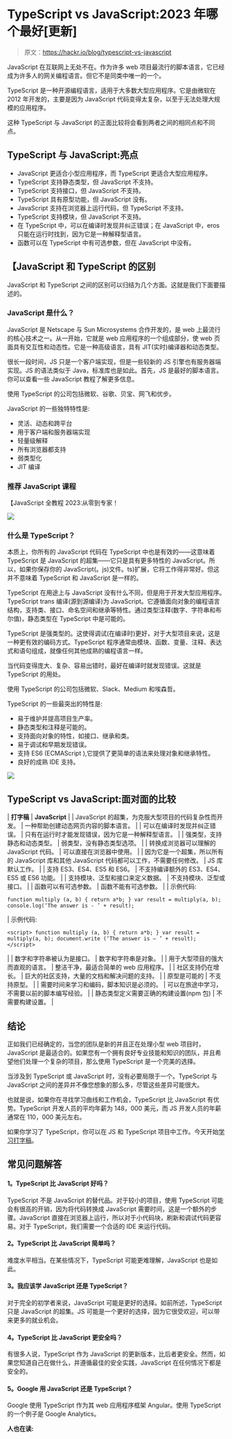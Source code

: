# TypeScript vs JavaScript:2023 年哪个最好[更新]

> 原文：<https://hackr.io/blog/typescript-vs-javascript>

JavaScript 在互联网上无处不在。作为许多 web 项目最流行的脚本语言，它已经成为许多人的网关编程语言。但它不是同类中唯一的一个。

TypeScript 是一种开源编程语言，适用于大多数大型应用程序。它是由微软在 2012 年开发的，主要是因为 JavaScript 代码变得太复杂，以至于无法处理大规模的应用程序。

这种 TypeScript 与 JavaScript 的正面比较将会看到两者之间的相同点和不同点。

## TypeScript 与 JavaScript:亮点

*   JavaScript 更适合小型应用程序，而 TypeScript 更适合大型应用程序。
*   TypeScript 支持静态类型，但 JavaScript 不支持。
*   TypeScript 支持接口，但 JavaScript 不支持。
*   TypeScript 具有原型功能，但 JavaScript 没有。
*   JavaScript 支持在浏览器上运行代码，但 TypeScript 不支持。
*   TypeScript 支持模块，但 JavaScript 不支持。
*   在 TypeScript 中，可以在编译时发现并纠正错误；在 JavaScript 中，eros 只能在运行时找到，因为它是一种解释型语言。
*   函数可以在 TypeScript 中有可选参数，但在 JavaScript 中没有。

## 【JavaScript 和 TypeScript 的区别

JavaScript 和 TypeScript 之间的区别可以归结为几个方面。这就是我们下面要描述的。

### **JavaScript 是什么？**

JavaScript 是 Netscape 与 Sun Microsystems 合作开发的，是 web 上最流行的核心技术之一。从一开始，它就是 web 应用程序的一个组成部分，使 web 页面具有交互性和动态性。它是一种高级语言，具有 JIT(实时)编译器和动态类型。

很长一段时间，JS 只是一个客户端实现，但是一些较新的 JS 引擎也有服务器端实现。JS 的语法类似于 Java，标准库也是如此。首先，JS 是最好的脚本语言。你可以查看一些 JavaScript 教程了解更多信息。

使用 TypeScript 的公司包括微软、谷歌、贝宝、网飞和优步。

JavaScript 的一些独特特性是:

*   灵活、动态和跨平台
*   用于客户端和服务器端实现
*   轻量级解释
*   所有浏览器都支持
*   弱类型化
*   JIT 编译

### 推荐 JavaScript 课程

【JavaScript 全教程 2023:从零到专家！

![](img/288bcceed4c3ead0056f90e97e35cf97.png)

### **什么是 TypeScript？**

本质上，你所有的 JavaScript 代码在 TypeScript 中也是有效的——这意味着 TypeScript 是 JavaScript 的超集——它只是具有更多特性的 JavaScript。所以，如果你保存你的 JavaScript(。js)文件。ts)扩展，它将工作得非常好。但这并不意味着 TypeScript 和 JavaScript 是一样的。

TypeScript 在用途上与 JavaScript 没有什么不同，但是用于开发大型应用程序。TypeScript trans 编译(源到源编译)为 JavaScript。它遵循面向对象的编程语言结构，支持类、接口、命名空间和继承等特性。通过类型注释(数字、字符串和布尔值)，静态类型在 TypeScript 中是可能的。

TypeScript 是强类型的。这使得调试(在编译时)更好，对于大型项目来说，这是一种更有效的编码方式。TypeScript 程序通常由模块、函数、变量、注释、表达式和语句组成，就像任何其他成熟的编程语言一样。

当代码变得庞大、复杂、容易出错时，最好在编译时就发现错误。这就是 TypeScript 的用处。

使用 TypeScript 的公司包括微软、Slack、Medium 和埃森哲。

TypeScript 的一些最突出的特性是:

*   易于维护并提高项目生产率。
*   静态类型和注释是可能的。
*   支持面向对象的特性，如接口、继承和类。
*   易于调试和早期发现错误。
*   支持 ES6 (ECMAScript ),它提供了更简单的语法来处理对象和继承特性。
*   良好的成熟 IDE 支持。

![](img/66139e4059656d10264302721aa16835.png)

## **TypeScript vs JavaScript:面对面的比较**

| **打字稿** | **JavaScript** |
| JavaScript 的超集，为克服大型项目的代码复杂性而开发。 | 一种帮助创建动态网页内容的脚本语言。 |
| 可以在编译时发现并纠正错误。 | 只有在运行时才能发现错误，因为它是一种解释型语言。 |
| 强类型，支持静态和动态类型。 | 弱类型，没有静态类型选项。 |
| 转换成浏览器可以理解的 JavaScript 代码。 | 可以直接在浏览器中使用。 |
| 因为它是一个超集，所以所有的 JavaScript 库和其他 JavaScript 代码都可以工作，不需要任何修改。 | JS 库默认工作。 |
| 支持 ES3、ES4、ES5 和 ES6。 | 不支持编译额外的 ES3、ES4、ES5 或 ES6 功能。 |
| 支持模块、泛型和接口来定义数据。 | 不支持模块、泛型或接口。 |
| 函数可以有可选参数。 | 函数不能有可选参数。 |
| 示例代码:

```
function multiply (a, b) { return a*b; } var result = multiply(a, b); console.log(‘The answer is - ’ + result);
```

 | 示例代码:

```
<script> function multiply (a, b) { return a*b; } var result = multiply(a, b); document.write (‘The answer is – ’ + result); </script>
```

 |
| 数字和字符串被认为是接口。 | 数字和字符串是对象。 |
| 用于大型项目的强大而直观的语言。 | 整洁干净，最适合简单的 web 应用程序。 |
| 社区支持仍在增长。 | 巨大的社区支持，大量的文档和解决问题的支持。 |
| 原型是可能的 | 不支持原型。 |
| 需要时间来学习和编码，脚本知识是必须的。 | 可以在旅途中学习，不需要以前的脚本编写经验。 |
| 静态类型定义需要正确的构建设置(npm 包) | 不需要构建设置。 |

## **结论**

正如我们已经确定的，当您的团队是新的并且正在处理小型 web 项目时，JavaScript 是最适合的。如果您有一个拥有良好专业技能和知识的团队，并且希望他们处理一个复杂的项目，那么使用 TypeScript 是一个完美的选择。

当涉及到 TypeScript 或 JavaScript 时，没有必要局限于一个。TypeScript 与 JavaScript 之间的差异并不像您想象的那么多，尽管这些差异可能很大。

也就是说，如果你在寻找学习曲线和工作机会，TypeScript 比 JavaScript 有优势。TypeScript 开发人员的平均年薪为 148，000 美元，而 JS 开发人员的年薪通常在 110，000 美元左右。

如果你学习了 TypeScript，你可以在 JS 和 TypeScript 项目中工作。今天开始[学习打字稿](https://hackr.io/tutorials/learn-typescript?ref=blog-post)。

## **常见问题解答**

#### **1。TypeScript 比 JavaScript 好吗？**

TypeScript 不是 JavaScript 的替代品。对于较小的项目，使用 TypeScript 可能会有很高的开销，因为将代码转换成 JavaScript 需要时间，这是一个额外的步骤。JavaScript 直接在浏览器上运行，所以对于小代码块，刷新和调试代码更容易。对于 TypeScript，我们需要一个合适的 IDE 来运行代码。

#### **2。TypeScript 比 JavaScript 简单吗？**

难度水平相当。在某些情况下，TypeScript 可能更难理解，JavaScript 也是如此。

#### **3。我应该学 JavaScript 还是 TypeScript？**

对于完全的初学者来说，JavaScript 可能是更好的选择。如前所述，TypeScript 只是 JavaScript 的超集。JS 可能是一个更好的选择，因为它很受欢迎，可以带来更多的就业机会。

#### **4。TypeScript 比 JavaScript 更安全吗？**

有很多人说，TypeScript 作为 JavaScript 的更新版本，比后者更安全。然而，如果您知道自己在做什么，并遵循最佳的安全实践，JavaScript 在任何情况下都是安全的。

#### **5。Google 用 JavaScript 还是 TypeScript？**

Google 使用 TypeScript 作为其 web 应用程序框架 Angular。使用 TypeScript 的一个例子是 Google Analytics。

**人也在读:**